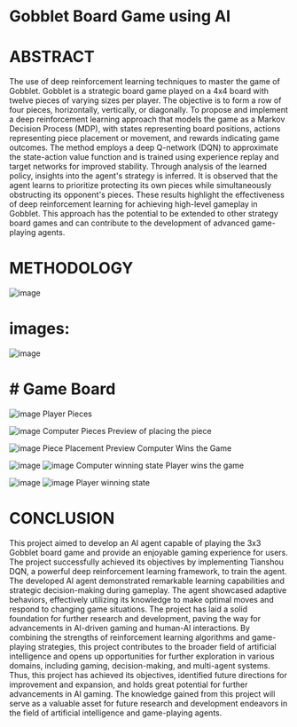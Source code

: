 # Gobblet Board Game using AI

# ABSTRACT

The use of deep reinforcement learning techniques to master the game of Gobblet.
Gobblet is a strategic board game played on a 4x4 board with twelve pieces of varying sizes per
player. The objective is to form a row of four pieces, horizontally, vertically, or diagonally. To
propose and implement a deep reinforcement learning approach that models the game as a
Markov Decision Process (MDP), with states representing board positions, actions representing
piece placement or movement, and rewards indicating game outcomes. The method employs a
deep Q-network (DQN) to approximate the state-action value function and is trained using
experience replay and target networks for improved stability. Through analysis of the learned
policy, insights into the agent's strategy is inferred. It is observed that the agent learns to
prioritize protecting its own pieces while simultaneously obstructing its opponent's pieces. These
results highlight the effectiveness of deep reinforcement learning for achieving high-level
gameplay in Gobblet. This approach has the potential to be extended to other strategy board
games and can contribute to the development of advanced game-playing agents.

# METHODOLOGY
![image](https://github.com/JiduKrishnaA/Gobblet/assets/101034086/e44d5035-dd3e-4d0c-be78-e2a6ce5fa782)

# images:

![image](https://github.com/JiduKrishnaA/Gobblet/assets/101034086/bbc26da2-2de6-4246-ad3b-76052dd6ce2b)
# # Game Board

![image](https://github.com/JiduKrishnaA/Gobblet/assets/101034086/9e92df3e-c0da-4b3b-902c-6d651a80d5d2)
Player Pieces

![image](https://github.com/JiduKrishnaA/Gobblet/assets/101034086/77f921a1-991b-440c-a38a-5917596d2146)
Computer Pieces Preview of placing the piece

![image](https://github.com/JiduKrishnaA/Gobblet/assets/101034086/f29a786e-a0d9-4083-b5b0-fae62440fdcd)
Piece Placement Preview Computer Wins the Game

![image](https://github.com/JiduKrishnaA/Gobblet/assets/101034086/13d9e681-c918-4155-8a23-27ae2cb35e1e)
![image](https://github.com/JiduKrishnaA/Gobblet/assets/101034086/a902b38b-94a6-4394-9d8a-07f6628a8411)
Computer winning state Player wins the game

![image](https://github.com/JiduKrishnaA/Gobblet/assets/101034086/9c43bd7d-a741-4cef-bca9-d08349a40066)
![image](https://github.com/JiduKrishnaA/Gobblet/assets/101034086/203bdbdf-d432-469e-bf1f-e399398d856d)
Player winning state

# CONCLUSION
This project aimed to develop an AI agent capable of playing the 3x3 Gobblet board game and provide an enjoyable gaming experience for users. The project successfully achieved its objectives by implementing Tianshou DQN, a powerful deep reinforcement learning framework, to train the agent. The developed AI agent demonstrated remarkable learning capabilities and strategic decision-making during gameplay. The agent showcased adaptive behaviors, effectively utilizing its knowledge to make optimal moves and respond to changing game situations. The project has laid a solid foundation for further research and development, paving the way for advancements in AI-driven gaming and human-AI interactions. By combining the strengths of reinforcement learning algorithms and game-playing strategies, this project contributes to the broader field of artificial intelligence and opens up opportunities for further exploration in various domains, including gaming, decision-making, and multi-agent systems. Thus, this project has achieved its objectives, identified future directions for improvement and expansion, and holds great potential for further advancements in AI gaming. The knowledge gained from this project will serve as a valuable asset for future research and development endeavors in the field of artificial intelligence and game-playing agents.
